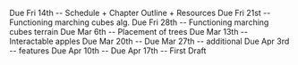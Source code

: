 Due Fri 14th -- Schedule + Chapter Outline + Resources
Due Fri 21st -- Functioning marching cubes alg.
Due Fri 28th -- Functioning marching cubes terrain
Due Mar 6th  -- Placement of trees
Due Mar 13th -- Interactable apples
Due Mar 20th -- 
Due Mar 27th -- additional
Due Apr 3rd  -- features
Due Apr 10th --
Due Apr 17th -- First Draft
